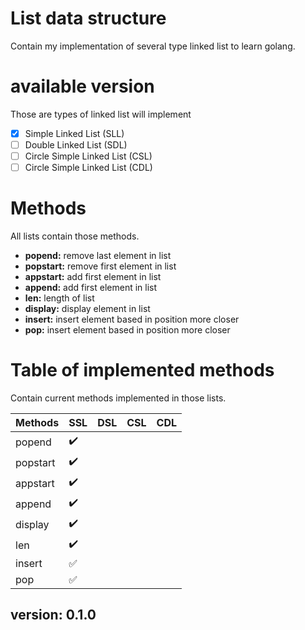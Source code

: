 # List data structure
Contain my implementation of several type linked list to learn golang.

# available version 
Those are types of linked list will implement
- [X] Simple Linked List (SLL)
- [ ] Double Linked List (SDL)
- [ ] Circle Simple Linked List (CSL)
- [ ] Circle Simple Linked List (CDL)

# Methods
All lists contain those methods.

- **popend:** remove last element in list
- **popstart:** remove first element in list
- **appstart:** add first element in list
- **append:** add first element in list
- **len:** length of list
- **display:** display element in list
- **insert:** insert element based in position more closer
- **pop:** insert element based in position more closer

# Table of implemented methods
Contain current methods implemented in those lists.

| Methods | SSL | DSL | CSL | CDL |
| ---- | ---- | ---- | ---- | ---- |
| popend | :heavy_check_mark: | | | |
| popstart| :heavy_check_mark: | | | |
| appstart | :heavy_check_mark: | | | |
| append| :heavy_check_mark: | | | |
| display | :heavy_check_mark: | | | |
| len| :heavy_check_mark: | | | |
| insert | :white_check_mark: | | | |
| pop| :white_check_mark: |  | | |

## version: 0.1.0
